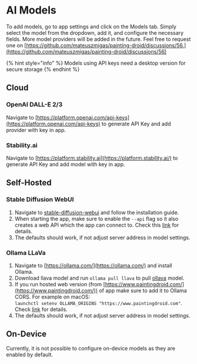 # AI Models

To add models, go to app settings and click on the Models tab. Simply select the model from the dropdown, add it, and configure the necessary fields. More model providers will be added in the future. Feel free to request one on [https://github.com/mateuszmigas/painting-droid/discussions/56.](https://github.com/mateuszmigas/painting-droid/discussions/56)

{% hint style="info" %}
Models using API keys need a desktop version for secure storage
{% endhint %}

## Cloud

### OpenAI DALL-E 2/3

Navigate to [https://platform.openai.com/api-keys](https://platform.openai.com/api-keys) to generate API Key and add provider with key in app.

### Stability.ai

Navigate to [https://platform.stability.ai](https://platform.stability.ai/) to generate API Key and add model with key in app.

## Self-Hosted

### Stable Diffusion WebUI

1. Navigate to [stable-diffusion-webui](https://github.com/AUTOMATIC1111/stable-diffusion-webui) and follow the installation guide.&#x20;
2. When starting the app, make sure to enable the `--api` flag so it also creates a web API which the app can connect to. Check this [link](https://github.com/AUTOMATIC1111/stable-diffusion-webui/wiki/API#api-guide-by-kilvoctu) for details.
3. The defaults should work, if not adjust server address in model settings.

### Ollama LLaVa

1. Navigate to [https://ollama.com/](https://ollama.com/) and install Ollama.&#x20;
2. Download llava model and run `ollama pull llava` to pull [ollava](https://ollama.com/library/llava) model.
3. If you run hosted web version (from [https://www.paintingdroid.com/](https://www.paintingdroid.com/)) of app make sure to add it to Ollama CORS. For example on macOS:\
   `launchctl setenv OLLAMA_ORIGINS "https://www.paintingdroid.com"`. Check [link](https://github.com/ollama/ollama/blob/main/docs/faq.md#how-can-i-allow-additional-web-origins-to-access-ollama) for details.
4. The defaults should work, if not adjust server address in model settings.

## On-Device

Currently, it is not possible to configure on-device models as they are enabled by default.
